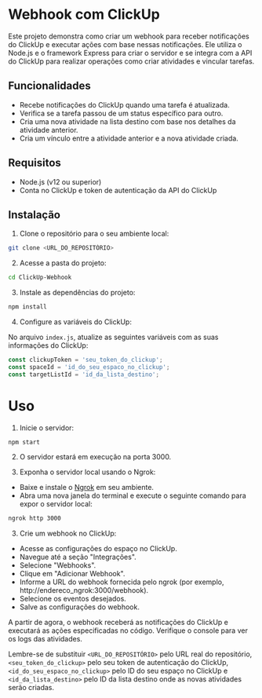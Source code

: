 # Webhook com ClickUp

Este projeto demonstra como criar um webhook para receber notificações do ClickUp e executar ações com base nessas notificações. Ele utiliza o Node.js e o framework Express para criar o servidor e se integra com a API do ClickUp para realizar operações como criar atividades e vincular tarefas.

## Funcionalidades

- Recebe notificações do ClickUp quando uma tarefa é atualizada.
- Verifica se a tarefa passou de um status específico para outro.
- Cria uma nova atividade na lista destino com base nos detalhes da atividade anterior.
- Cria um vínculo entre a atividade anterior e a nova atividade criada.

## Requisitos

- Node.js (v12 ou superior)
- Conta no ClickUp e token de autenticação da API do ClickUp

## Instalação

1. Clone o repositório para o seu ambiente local:

```bash
git clone <URL_DO_REPOSITÓRIO>
```


2. Acesse a pasta do projeto:

```bash
cd ClickUp-Webhook
```

3. Instale as dependências do projeto:

```bash
npm install
```

4. Configure as variáveis do ClickUp:

No arquivo `index.js`, atualize as seguintes variáveis com as suas informações do ClickUp:

```javascript
const clickupToken = 'seu_token_do_clickup';
const spaceId = 'id_do_seu_espaco_no_clickup';
const targetListId = 'id_da_lista_destino';
```
# Uso

1. Inicie o servidor:

```bash
npm start
```

2. O servidor estará em execução na porta 3000.

3. Exponha o servidor local usando o Ngrok:

- Baixe e instale o [Ngrok](https://ngrok.com/) em seu ambiente.
- Abra uma nova janela do terminal e execute o seguinte comando para expor o servidor local:

```bash
ngrok http 3000
```

3. Crie um webhook no ClickUp:

- Acesse as configurações do espaço no ClickUp.
- Navegue até a seção "Integrações".
- Selecione "Webhooks".
- Clique em "Adicionar Webhook".
- Informe a URL do webhook fornecida pelo ngrok (por exemplo, http://endereco_ngrok:3000/webhook).
- Selecione os eventos desejados.
- Salve as configurações do webhook.

A partir de agora, o webhook receberá as notificações do ClickUp e executará as ações especificadas no código. Verifique o console para ver os logs das atividades.

Lembre-se de substituir `<URL_DO_REPOSITÓRIO>` pelo URL real do repositório, `<seu_token_do_clickup>` pelo seu token de autenticação do ClickUp, `<id_do_seu_espaco_no_clickup>` pelo ID do seu espaço no ClickUp e `<id_da_lista_destino>` pelo ID da lista destino onde as novas atividades serão criadas.